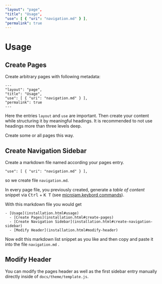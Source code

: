 ```yaml
---
"layout": "page",
"title": "Usage",
"use": [ { "uri": "navigation.md" } ],
"permalink": true
---
```


# Usage

## Create Pages

Create arbitrary pages with following metadata:

```
---
"layout": "page",
"title": "Usage",
"use": [ { "uri": "navigation.md" } ],
"permalink": true
---
```
Here the entries `layout` and `use` are important. Then create your content while structuring it by meaningful headings. It is recommended to not use headings more than three levels deep. 

Create some or all pages this way.

## Create Navigation Sidebar

Create a markdown file named according your pages entry.
```
"use": [ { "uri": "navigation.md" } ],
```
so we create file `navigation.md`.

In every page file, you previously created, generate a *table of content* snippet via <kbd>Ctrl</kbd>&nbsp;+&nbsp;<kbd>K</kbd>&nbsp;&nbsp;<kbd>T</kbd> (see [microjam.keybord commands](file:///C:/git/microjam/docs/usage.html#keyboard-commands)).

With this markdown file you would get 

```
- [Usage](installation.html#usage)
  - [Create Pages](installation.html#create-pages)
  - [Create Navigation Sidebar](installation.html#create-navigation-sidebar)
  - [Modify Header](installation.html#modify-header)
```

Now edit this markdown list snippet as you like and then copy and paste it into the file `navigation.md` .

## Modify Header

You can modify the pages header as well as the first sidebar entry manually directly inside of `docs/theme/template.js`.